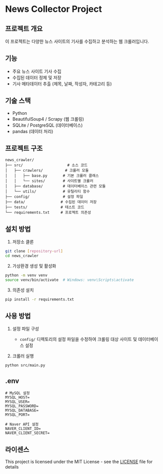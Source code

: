 # News Collector Project

## 프로젝트 개요
이 프로젝트는 다양한 뉴스 사이트의 기사를 수집하고 분석하는 웹 크롤러입니다.

## 기능
- 주요 뉴스 사이트 기사 수집
- 수집된 데이터 정제 및 저장
- 기사 메타데이터 추출 (제목, 날짜, 작성자, 카테고리 등)

## 기술 스택
- Python
- BeautifulSoup4 / Scrapy (웹 크롤링)
- SQLite / PostgreSQL (데이터베이스)
- pandas (데이터 처리)

## 프로젝트 구조
```angular2html
news_crawler/
├── src/                    # 소스 코드
│   ├── crawlers/          # 크롤러 모듈
│   │   ├── base.py       # 기본 크롤러 클래스
│   │   └── sites/        # 사이트별 크롤러
│   ├── database/         # 데이터베이스 관련 모듈
│   └── utils/            # 유틸리티 함수
├── config/               # 설정 파일
├── data/                # 수집된 데이터 저장
├── tests/               # 테스트 코드
└── requirements.txt     # 프로젝트 의존성
```

## 설치 방법
1. 저장소 클론
```bash
git clone [repository-url]
cd news_crawler
```

2. 가상환경 생성 및 활성화
```bash
python -m venv venv
source venv/bin/activate  # Windows: venv\Scripts\activate
```

3. 의존성 설치
```bash
pip install -r requirements.txt
```

## 사용 방법
1. 설정 파일 구성
   - `config/` 디렉토리의 설정 파일을 수정하여 크롤링 대상 사이트 및 데이터베이스 설정

2. 크롤러 실행
```bash
python src/main.py
```

## .env
```angular2html
# MySQL 설정
MYSQL_HOST=
MYSQL_USER=
MYSQL_PASSWORD=
MYSQL_DATABASE=
MYSQL_PORT=

# Naver API 설정
NAVER_CLIENT_ID=
NAVER_CLIENT_SECRET=
```


## 라이센스
This project is licensed under the MIT License - see the [LICENSE](LICENSE) file for details